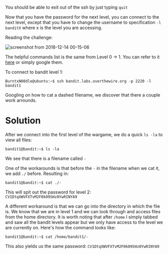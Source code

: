 You should be able to exit out of the ssh by just typing ```quit```

Now that you have the password for the next level, you can connect to the next level, except
that you have to change the username to specification ```-l banditX``` where x is the level you are
accessing. 

Reading the challenge:

![screenshot from 2018-12-14 00-15-06](https://user-images.githubusercontent.com/41026969/49984282-6b19c280-ff35-11e8-84ce-70be47325c2a.png)

The helpful commands list is the same from Level 0 -> 1. You can refer to it [here](https://github.com/BurntxNoodle/CTF/tree/master/OverTheWire%20-%20Bandit/Level%200%20-%3E%201) or simply google them.

To connect to bandit level 1:
```
BurntxN00dle@ubuntu:~$ ssh bandit.labs.overthewire.org -p 2220 -l bandit1
```

Googling on how to cat a dashed filename, we discover that there a couple work arrounds.

# Solution

After we connect into the first level of the wargame, we do a quick ```ls -la``` to view all files:
```
bandit1@bandit:~$ ls -la
```

We see that there is a filename called ```-```

One of the workarounds is that before the ```-``` in the filename when we cat it, we add ```./``` before. Resulting in:
```
bandit1@bandit:~$ cat ./- 
```

This will spit out the password for level 2: ```CV1DtqXWVFXTvM2F0k09SHz0YwRINYA9```

A different workaround is that we can go into the directory in which the file is. We know that we are in level 1 and
we can look through and access files from the home directory. It is worth noting that after ```/home``` I simply tabbed and saw
all the bandit levels appear but we only have access to the level we are currently on. Here's how the command looks like:

```
bandit1@bandit:~$ cat /home/bandit1/-
```

This also yields us the same password: ```CV1DtqXWVFXTvM2F0k09SHz0YwRINYA9```
